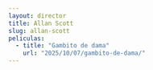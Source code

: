 ```yaml
---
layout: director
title: Allan Scott
slug: allan-scott
peliculas:
  - title: "Gambito de dama"
    url: "2025/10/07/gambito-de-dama/"
---
```

